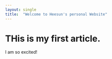 ```yaml
---
layout: single
title:  "Welcome to Heesun's personal Website"
---
```


# THis is my first article.

I am so excited!  
